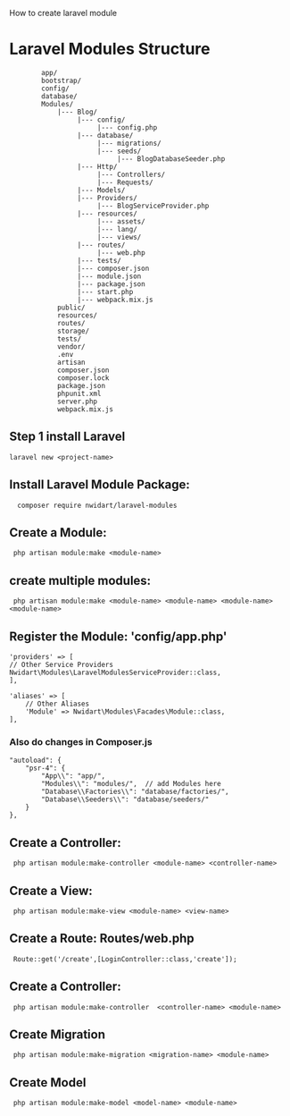 How to create laravel module

# Laravel Modules Structure
            app/
            bootstrap/
            config/
            database/
            Modules/
                |--- Blog/
                     |--- config/
                          |--- config.php
                     |--- database/
                          |--- migrations/
                          |--- seeds/
                               |--- BlogDatabaseSeeder.php
                     |--- Http/
                          |--- Controllers/
                          |--- Requests/
                     |--- Models/
                     |--- Providers/
                          |--- BlogServiceProvider.php
                     |--- resources/
                          |--- assets/
                          |--- lang/
                          |--- views/
                     |--- routes/
                          |--- web.php
                     |--- tests/
                     |--- composer.json
                     |--- module.json
                     |--- package.json
                     |--- start.php
                     |--- webpack.mix.js
                public/
                resources/
                routes/
                storage/
                tests/
                vendor/
                .env
                artisan
                composer.json
                composer.lock
                package.json
                phpunit.xml
                server.php
                webpack.mix.js
## Step 1 install Laravel
    laravel new <project-name>


## Install Laravel Module Package:
      composer require nwidart/laravel-modules


## Create a Module:
     php artisan module:make <module-name>
     
## create multiple modules:
     php artisan module:make <module-name> <module-name> <module-name> <module-name>

## Register the Module:  'config/app.php'
    'providers' => [
    // Other Service Providers
    Nwidart\Modules\LaravelModulesServiceProvider::class,
    ],

    'aliases' => [
        // Other Aliases
        'Module' => Nwidart\Modules\Facades\Module::class,
    ],

### Also do changes in Composer.js
    "autoload": {
        "psr-4": {
            "App\\": "app/",
            "Modules\\": "modules/",  // add Modules here 
            "Database\\Factories\\": "database/factories/",
            "Database\\Seeders\\": "database/seeders/"
        }
    },


## Create a Controller:
     php artisan module:make-controller <module-name> <controller-name>

## Create a View:

     php artisan module:make-view <module-name> <view-name>

## Create a Route: Routes/web.php
     Route::get('/create',[LoginController::class,'create']);
     
## Create a Controller:
     php artisan module:make-controller  <controller-name> <module-name>


## Create Migration
     php artisan module:make-migration <migration-name> <module-name>
     
## Create Model
     php artisan module:make-model <model-name> <module-name>
